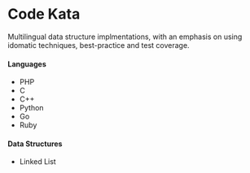 # Code Kata

Multilingual data structure implmentations, with an emphasis on using idomatic techniques, best-practice and test coverage.

#### Languages

 * PHP
 * C
 * C++
 * Python
 * Go
 * Ruby
 
#### Data Structures

 * Linked List
